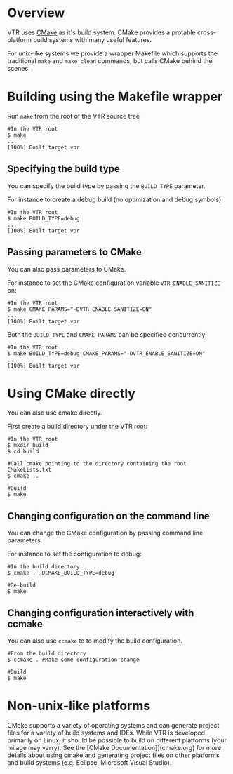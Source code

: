 Overview
========
VTR uses [CMake](https://cmake.org) as it's build system.
CMake provides a protable cross-platform build systems with many useful features.

For unix-like systems we provide a wrapper Makefile which supports the traditional `make` and `make clean` commands, but calls CMake behind the scenes.

Building using the Makefile wrapper
==========================
Run `make` from the root of the VTR source tree

```shell
#In the VTR root
$ make
...
[100%] Built target vpr
```

Specifying the build type
-------------------------
You can specify the build type by passing the `BUILD_TYPE` parameter.

For instance to create a debug build (no optimization and debug symbols):

```shell
#In the VTR root
$ make BUILD_TYPE=debug
...
[100%] Built target vpr
```

Passing parameters to CMake
---------------------------
You can also pass parameters to CMake.

For instance to set the CMake configuration variable `VTR_ENABLE_SANITIZE` on:

```shell
#In the VTR root
$ make CMAKE_PARAMS="-DVTR_ENABLE_SANITIZE=ON"
...
[100%] Built target vpr
```

Both the `BUILD_TYPE` and `CMAKE_PARAMS` can be specified concurrently:
```shell
#In the VTR root
$ make BUILD_TYPE=debug CMAKE_PARAMS="-DVTR_ENABLE_SANITIZE=ON"
...
[100%] Built target vpr
```


Using CMake directly
====================
You can also use cmake directly.

First create a build directory under the VTR root:

```shell
#In the VTR root
$ mkdir build
$ cd build

#Call cmake pointing to the directory containing the root CMakeLists.txt
$ cmake ..

#Build
$ make
```

Changing configuration on the command line
------------------------------------------------
You can change the CMake configuration by passing command line parameters.

For instance to set the configuration to debug:

```shell
#In the build directory
$ cmake . -DCMAKE_BUILD_TYPE=debug

#Re-build
$ make
```

Changing configuration interactively with ccmake
------------------------------------------------
You can also use `ccmake` to to modify the build configuration.

```shell
#From the build directory
$ ccmake . #Make some configuration change

#Build
$ make
```

Non-unix-like platforms
=======================
CMake supports a variety of operating systems and can generate project files for a variety of build systems and IDEs.
While VTR is developed primarily on Linux, it should be possible to build on different platforms (your milage may varry).
See the [CMake Documentation]](cmake.org) for more details about using cmake and generating project files on other platforms and build systems (e.g. Eclipse, Microsoft Visual Studio).

